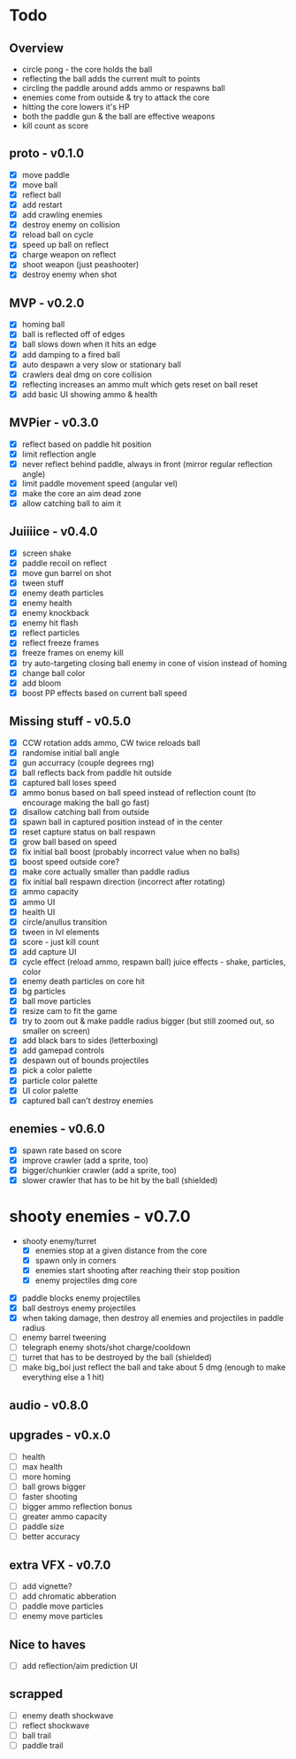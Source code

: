 # Todo

## Overview

- circle pong - the core holds the ball
- reflecting the ball adds the current mult to points
- circling the paddle around adds ammo or respawns ball
- enemies come from outside & try to attack the core
- hitting the core lowers it's HP
- both the paddle gun & the ball are effective weapons
- kill count as score

## proto - v0.1.0

- [x] move paddle
- [x] move ball
- [x] reflect ball
- [x] add restart
- [x] add crawling enemies
- [x] destroy enemy on collision 
- [x] reload ball on cycle
- [x] speed up ball on reflect
- [x] charge weapon on reflect
- [x] shoot weapon (just peashooter)
- [x] destroy enemy when shot

## MVP - v0.2.0
- [x] homing ball
- [x] ball is reflected off of edges
- [x] ball slows down when it hits an edge
- [x] add damping to a fired ball
- [x] auto despawn a very slow or stationary ball
- [x] crawlers deal dmg on core collision
- [x] reflecting increases an ammo mult which gets reset on ball reset
- [x] add basic UI showing ammo & health

## MVPier - v0.3.0

- [x] reflect based on paddle hit position
- [x] limit reflection angle
- [x] never reflect behind paddle, always in front (mirror regular reflection angle)
- [x] limit paddle movement speed (angular vel)
- [x] make the core an aim dead zone
- [x] allow catching ball to aim it

## Juiiiice - v0.4.0

- [x] screen shake
- [x] paddle recoil on reflect
- [x] move gun barrel on shot
- [x] tween stuff
- [x] enemy death particles
- [x] enemy health
- [x] enemy knockback
- [x] enemy hit flash
- [x] reflect particles
- [x] reflect freeze frames
- [x] freeze frames on enemy kill
- [x] try auto-targeting closing ball enemy in cone of vision instead of homing
- [x] change ball color
- [x] add bloom
- [x] boost PP effects based on current ball speed

## Missing stuff - v0.5.0

- [x] CCW rotation adds ammo, CW twice reloads ball
- [x] randomise initial ball angle
- [x] gun accurracy (couple degrees rng)
- [x] ball reflects back from paddle hit outside
- [x] captured ball loses speed
- [x] ammo bonus based on ball speed instead of reflection count (to encourage making the ball go fast)
- [x] disallow catching ball from outside
- [x] spawn ball in captured position instead of in the center
- [x] reset capture status on ball respawn
- [x] grow ball based on speed
- [x] fix initial ball boost (probably incorrect value when no balls)
- [x] boost speed outside core?
- [x] make core actually smaller than paddle radius
- [x] fix initial ball respawn direction (incorrect after rotating)
- [x] ammo capacity
- [x] ammo UI
- [x] health UI
- [x] circle/anullus transition
- [x] tween in lvl elements
- [x] score - just kill count
- [x] add capture UI
- [x] cycle effect (reload ammo, respawn ball) juice effects - shake, particles, color
- [x] enemy death particles on core hit
- [x] bg particles
- [x] ball move particles
- [x] resize cam to fit the game
- [x] try to zoom out & make paddle radius bigger (but still zoomed out, so smaller on screen)
- [x] add black bars to sides (letterboxing)
- [x] add gamepad controls
- [x] despawn out of bounds projectiles
- [x] pick a color palette
- [x] particle color palette
- [x] UI color palette
- [x] captured ball can't destroy enemies

## enemies - v0.6.0

- [x] spawn rate based on score
- [x] improve crawler (add a sprite, too)
- [x] bigger/chunkier crawler (add a sprite, too)
- [x] slower crawler that has to be hit by the ball (shielded)

# shooty enemies - v0.7.0

- shooty enemy/turret
  - [x] enemies stop at a given distance from the core
  - [x] spawn only in corners
  - [x] enemies start shooting after reaching their stop position
  - [x] enemy projectiles dmg core
- [x] paddle blocks enemy projectiles
- [x] ball destroys enemy projectiles
- [x] when taking damage, then destroy all enemies and projectiles in paddle radius
- [ ] enemy barrel tweening
- [ ] telegraph enemy shots/shot charge/cooldown
- [ ] turret that has to be destroyed by the ball (shielded)
- [ ] make big_boi just reflect the ball and take about 5 dmg (enough to make everything else a 1 hit)

## audio - v0.8.0

## upgrades - v0.x.0

- [ ] health
- [ ] max health
- [ ] more homing
- [ ] ball grows bigger
- [ ] faster shooting
- [ ] bigger ammo reflection bonus
- [ ] greater ammo capacity
- [ ] paddle size
- [ ] better accuracy

## extra VFX - v0.7.0

- [ ] add vignette?
- [ ] add chromatic abberation
- [ ] paddle move particles
- [ ] enemy move particles

## Nice to haves

- [ ] add reflection/aim prediction UI

## scrapped

- [ ] enemy death shockwave
- [ ] reflect shockwave
- [ ] ball trail
- [ ] paddle trail
